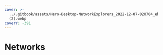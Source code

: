 ```yaml
---
cover: >-
  ../.gitbook/assets/Hero-Desktop-NetworkExplorers_2022-12-07-020704_ehza
  (2).webp
coverY: -391
---
```


# Networks

